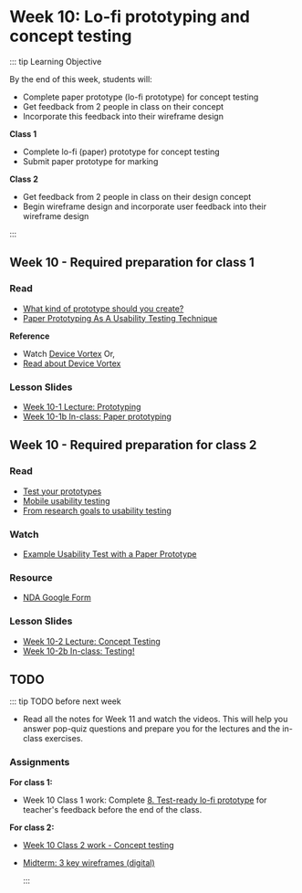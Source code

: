# Week 10: Lo-fi prototyping and concept testing

::: tip Learning Objective

By the end of this week, students will:

- Complete paper prototype (lo-fi prototype) for concept testing 
- Get feedback from 2 people in class on their concept
- Incorporate this feedback into their wireframe design  

**Class 1**

- Complete lo-fi (paper) prototype for concept testing 
- Submit paper prototype for marking

**Class 2**

- Get feedback from 2 people in class on their design concept
- Begin wireframe design and incorporate user feedback into their wireframe design

:::


## Week 10 - Required preparation for class 1

### Read

- [What kind of prototype should you create?](https://www.interaction-design.org/literature/article/what-kind-of-prototype-should-you-create)
- [Paper Prototyping As A Usability Testing Technique](http://usabilitygeek.com/paper-prototyping-as-a-usability-testing-technique/)

**Reference**

- Watch [Device Vortex](https://youtu.be/hVtTQPBAaDw) Or, 
- [Read about Device Vortex](https://www.nngroup.com/articles/device-vortex/)

### Lesson Slides

- [Week 10-1 Lecture: Prototyping](https://drive.google.com/drive/folders/1kCPUsO4_f6Hz47THcBzFBiMlCJIzpvG7)
- [Week 10-1b In-class: Paper prototyping](https://drive.google.com/drive/folders/1kCPUsO4_f6Hz47THcBzFBiMlCJIzpvG7)


## Week 10 - Required preparation for class 2

### Read

- [Test your prototypes](https://www.interaction-design.org/literature/article/test-your-prototypes-how-to-gather-feedback-and-maximise-learning)
- [Mobile usability testing](https://www.interaction-design.org/literature/article/mobile-usability-research-the-important-differences-from-the-desktop)
- [From research goals to usability testing](https://www.nngroup.com/articles/ux-research-goals-to-scenarios/)


### Watch

- [Example Usability Test with a Paper Prototype](https://youtu.be/9wQkLthhHKA)

### Resource

- [NDA Google Form](https://docs.google.com/forms/d/1n3HuVnplNqcCEMLsrF-naGEJvVmObvvVk1axpEjkuew/edit?usp=sharing)


### Lesson Slides

- [Week 10-2 Lecture: Concept Testing](https://drive.google.com/drive/folders/1kCPUsO4_f6Hz47THcBzFBiMlCJIzpvG7)
- [Week 10-2b In-class: Testing!](https://drive.google.com/drive/folders/1kCPUsO4_f6Hz47THcBzFBiMlCJIzpvG7)


## TODO

::: tip TODO before next week

- Read all the notes for Week 11 and watch the videos. This will help you answer pop-quiz questions and prepare you for the lectures and the in-class exercises.

### Assignments

**For class 1:** 
- Week 10 Class 1 work: Complete [8. Test-ready lo-fi prototype](../../assignments/assg8.md) for teacher's feedback before the end of the class. 

**For class 2:** 
- [Week 10 Class 2 work - Concept testing](../../assignments/work-week10-2.md)
- [Midterm: 3 key wireframes (digital)](../../assignments/midterm.md)

  :::